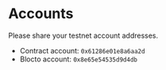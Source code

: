# Accounts

Please share your testnet account addresses.

- Contract account: `0x61286e01e8a6aa2d`
- Blocto account: `0x8e65e54535d9d4db`
